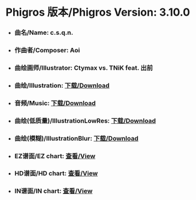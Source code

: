 
# Phigros 版本/Phigros Version:  3.10.0

- ### __曲名/Name:  c.s.q.n.__

- ### __作曲者/Composer:  Aoi__

- ### __曲绘画师/Illustrator:  Ctymax vs. TNiK feat. 出前__

- ### __曲绘/Illustration:  [下载/Download](https://github.com/Po6647A/WebAssests/releases/download/3.10.0/1096.png)__

- ### __音频/Music:  [下载/Download](https://github.com/Po6647A/WebAssests/releases/download/3.10.0/1748.ogg)__

- ### __曲绘(低质量)/IllustrationLowRes:  [下载/Download](https://github.com/Po6647A/WebAssests/releases/download/3.10.0/1588.png)__

- ### __曲绘(模糊)/IllustrationBlur:  [下载/Download](https://github.com/Po6647A/WebAssests/releases/download/3.10.0/0)__


- ### __EZ谱面/EZ chart:  [查看/View](./EZ.json/index.html)__

- ### __HD谱面/HD chart:  [查看/View](./HD.json/index.html)__

- ### __IN谱面/IN chart:  [查看/View](./IN.json/index.html)__
